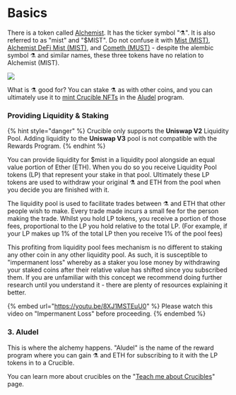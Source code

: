 # Basics

There is a token called [Alchemist](https://etherscan.io/token/0x88acdd2a6425c3faae4bc9650fd7e27e0bebb7ab). It has the ticker symbol "⚗️". It is also referred to as "mist" and "$MIST". Do not confuse it with [Mist (MIST)](https://www.coingecko.com/en/coins/mist), [Alchemist DeFi Mist (MIST)](https://www.coingecko.com/en/coins/alchemist-defi-mist), and [Cometh (MUST)](https://coinmarketcap.com/currencies/cometh/) - despite the alembic symbol ⚗️ and similar names, these three tokens have no relation to Alchemist (MIST).

![](../.gitbook/assets/mm\_mi21st.png)

What is ⚗️ good for? You can stake ⚗️ as with other coins, and you can ultimately use it to [mint Crucible NFTs](https://docs.alchemist.wtf/crucible/guides-1/how-do-i-mint-a-crucible) in the [Aludel](basics.md#3-aludel) program.

### Providing Liquidity & Staking

{% hint style="danger" %}
Crucible only supports the **Uniswap V2** Liquidity Pool. Adding liquidity to the **Uniswap V3** pool is not compatible with the Rewards Program.
{% endhint %}

You can provide liquidity for $mist in a liquidity pool alongside an equal value portion of Ether (ETH). When you do so you receive Liquidity Pool tokens (LP) that represent your stake in that pool. Ultimately these LP tokens are used to withdraw your original ⚗️ and ETH from the pool when you decide you are finished with it.

The liquidity pool is used to facilitate trades between ⚗️ and ETH that other people wish to make. Every trade made incurs a small fee for the person making the trade. Whilst you hold LP tokens, you receive a portion of those fees, proportional to the LP you hold relative to the total LP. (For example, if your LP makes up 1% of the total LP then you receive 1% of the pool fees)

This profiting from liquidity pool fees mechanism is no different to staking any other coin in any other liquidity pool. As such, it is susceptible to "impermanent loss" whereby as a staker you lose money by withdrawing your staked coins after their relative value has shifted since you subscribed them. If you are unfamiliar with this concept we recommend doing further research until you understand it - there are plenty of resources explaining it better.

{% embed url="https://youtu.be/8XJ1MSTEuU0" %}
Please watch this video on "Impermanent Loss" before proceeding.
{% endembed %}

### 3. Aludel

This is where the alchemy happens. "Aludel" is the name of the reward program where you can gain ⚗️ and ETH for subscribing to it with the LP tokens in to a Crucible.

You can learn more about crucibles on the "[Teach me about Crucibles](https://docs.alchemist.wtf/crucible/)" page.
